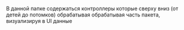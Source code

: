В данной папке содержаться контроллеры которые сверху вниз (от детей до потомков) обрабатывая обрабатывая часть пакета, визуализируя в UI данные 
